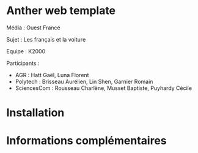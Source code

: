 # Anther web template

Média : Ouest France

Sujet : Les français et la voiture

Equipe : K2000

Participants :
- AGR : Hatt Gaël, Luna Florent
- Polytech : Brisseau Aurélien, Lin Shen, Garnier Romain
- SciencesCom : Rousseau Charlène, Musset Baptiste, Puyhardy Cécile

# Installation

# Informations complémentaires
